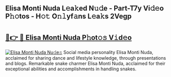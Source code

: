 ## Elisa Monti Nuda L𝚎a𝚔ed N𝚞𝚍e - Part-T7y Vi𝚍𝚎o P𝚑𝚘tos - H𝚘𝚝 O𝚗𝚕yf𝚊ns L𝚎a𝚔s 2Vegp

# <h2><a href="http://kfdq27.oniu.top/?m=Elisa+Monti+Nuda">🔗👉 🔴 Elisa Monti Nuda P𝚑ot𝚘𝚜 V𝚒d𝚎o</a></h2>

[![Elisa Monti Nuda Nu𝚍e𝚜](https://i.imgur.com/0qMVB7G.gif)](http://kfdq27.oniu.top/?m=Elisa+Monti+Nuda)
Social media personality Elisa Monti Nuda, acclaimed for sharing dance and lifestyle knowledge, through presentations and blogs. Remarkable snake charmer Elisa Monti Nuda, acclaimed for their exceptional abilities and accomplishments in handling snakes.  
